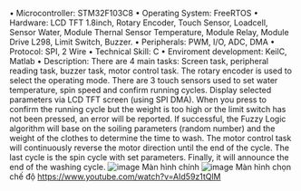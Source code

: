 
•	Microcontroller: STM32F103C8
•	Operating System: FreeRTOS
•	Hardware: LCD TFT 1.8inch, Rotary Encoder, Touch Sensor, Loadcell, Sensor Water, Module Thernal Sensor Temperature, Module Relay, Module Drive L298,  Limit Switch, Buzzer.
•	Peripherals: PWM, I/O, ADC, DMA 
•	Protocol: SPI, 2 Wire
•	Technical Skill: C
•	Enviroment development: KeilC, Matlab
•	Description: There are 4 main tasks: Screen task, peripheral reading task, buzzer task, motor control task.
               The rotary encoder is used to select the operating mode. There are 3 touch sensors used to set water temperature, spin speed and confirm running cycles.
               Display selected parameters via LCD TFT screen (using SPI DMA). When you press to confirm the running cycle but the weight is too high or the limit
               switch has not been pressed, an error will be reported. If successful, the Fuzzy Logic algorithm will base on the soiling parameters (random number)
               and the weight of the clothes to determine the time to wash.
               The motor control task will continuously reverse the motor direction until the end of the cycle. The last cycle is the spin cycle with set parameters.
               Finally, it will announce the end of the washing cycle.
![image](https://github.com/Tuoiio/DoAn_HeThongNhung/assets/158831746/0e667822-ec5f-45c2-a6b0-edacf72d87b5)
Màn hình chính
![image](https://github.com/Tuoiio/DoAn_HeThongNhung/assets/158831746/b2761b0f-11b5-44c2-b428-2096686d037f)
Màn hình chọn chế độ
https://www.youtube.com/watch?v=AId59z1tQlM
